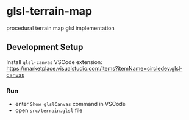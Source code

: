 # glsl-terrain-map
procedural terrain map glsl implementation

## Development Setup

Install `glsl-canvas` VSCode extension: https://marketplace.visualstudio.com/items?itemName=circledev.glsl-canvas

### Run
- enter `Show glslCanvas` command in VSCode
- open `src/terrain.glsl` file
